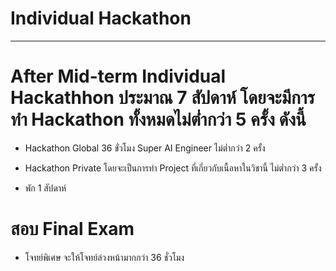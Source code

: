 # Individual Hackathon
---

# After Mid-term Individual Hackathhon ประมาณ 7 สัปดาห์ โดยจะมีการทำ Hackathon ทั้งหมดไม่ต่ำกว่า 5 ครั้ง ดังนี้ 


- Hackathon Global 36 ขั่วโมง Super AI Engineer                ไม่ต่ำกว่า 2 ครั้ง 

- Hackathon Private โดยจะเป็นการทำ Project ที่เกี่ยวกับเนื้อหาในวิชานี้  ไม่ต่ำกว่า 3 ครั้ง

- พัก 1 สัปดาห์ 

# สอบ Final Exam 

- โจทย์พิเศษ จะให้โจทย์ล่วงหน้ามากกว่า 36 ชั่วโมง

